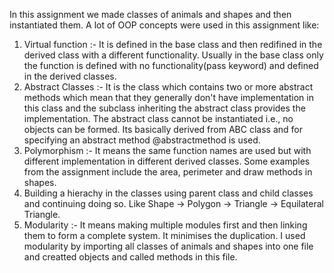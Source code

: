In this assignment we made classes of animals and shapes and then instantiated them. 
A lot of OOP concepts were used in this assignment like:
1. Virtual function :- It is defined in the base class and then redifined in the derived class with a different functionality. Usually
in the base class only the function is defined with no functionality(pass keyword) and defined in the derived classes.
2. Abstract Classes :- It is the class which contains two or more abstract methods which mean that they generally don't have implementation
in this class and the subclass inheriting the abstract class provides the implementation. The abstract class cannot be instantiated i.e., no
objects can be formed. Its basically derived from ABC class and for specifying an abstract method @abstractmethod is used.
3. Polymorphism :- It means the same function names are used but with different implementation in different derived classes. Some examples 
from the assignment include the area, perimeter and draw methods in shapes.
4. Building a hierachy in the classes using parent class and child classes and continuing doing so. Like
Shape -> Polygon -> Triangle -> Equilateral Triangle.
5. Modularity :- It means making multiple modules first and then linking them to form a complete system. It minimises the duplication. I used modularity by importing all classes of animals and shapes into one file and creatted objects and called methods in this file.
